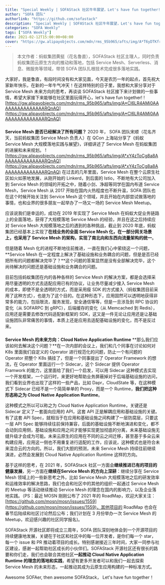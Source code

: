 ```yaml
---
title: "Special Weekly | SOFAStack 社区牛年展望，Let's have fun together!"
author: "SOFA 团队"
authorlink: "https://github.com/sofastack"
description: "Special Weekly | SOFAStack 社区牛年展望，Let's have fun together!"
categories: "SOFA Weekly"
tags: ["SOFA Weekly"]
date: 2021-02-12T15:00:00+08:00
cover: "https://gw.alipayobjects.com/mdn/rms_95b965/afts/img/A*T6yDTKfrBaAAAAAAAAAAAAAAARQnAQ"
---
```


> 本文作者：蚂蚁集团黄挺（花名鲁直），SOFAStack 社区主理人，同时负责蚂蚁集团云原生方向的推动和落地，包括 Service Mesh、Serverless、消息、微服务等领域，带领 SOFA 团队扎根技术完成很多落地实践。

大家好，我是鲁直，有段时间没有和大家见面，今天是农历一年的起点，首先祝大家新年快乐，在新的一年牛气冲天！在这样特别的日子里，我想和大家分享对于 Service Mesh 未来方向的思考，再谈谈 SOFAStack 社区接下来计划做的一些事情，希望大家接下来能够在社区里面玩得开心，let's have fun together!
![https://gw.alipayobjects.com/mdn/rms_95b965/afts/img/A*Cl6LR4AMi0AAAAAAAAAAAAAAARQnAQ](https://gw.alipayobjects.com/mdn/rms_95b965/afts/img/A*Cl6LR4AMi0AAAAAAAAAAAAAAARQnAQ)
### 
**Service Mesh 是否已经解决了所有问题？**
2020 年， SOFA 团队宋顺（花名齐天，当前蚂蚁集团 Service Mesh 负责人）在 QCon 上海站分享了《蚂蚁 Service Mesh 大规模落地实践与展望》，详细讲述了 Service Mesh 在蚂蚁集团的进展和未来规划。
![https://gw.alipayobjects.com/mdn/rms_95b965/afts/img/A*xY4zToCg8a8AAAAAAAAAAAAAARQnAQ](https://gw.alipayobjects.com/mdn/rms_95b965/afts/img/A*xY4zToCg8a8AAAAAAAAAAAAAARQnAQ)
在过去的几年里面，Service Mesh 在整个云原生社区如火如荼地发展，从刚开始的 Linkerd，到后面的 Istio，不断地有大公司加入到 Service Mesh 的领域的开拓之中，随着小剑、净超等同学在国内布道 Service Mesh，Service Mesh 从 2017 开始在国内火热程度也不断升温，SOFA 团队也在这个时候开始关注到 Service Mesh 这个领域，并且开始在内部尝试做落地的事情，也和业界的很多朋友一起举办了一场又一场的 Service Mesh Meetup。

应该说我们是幸运的，成功在 2019 年实现了 Service Mesh 在蚂蚁大促业务链路上的全面落地，获得了大规模落地 Service Mesh 的经验，并且在这之后持续应对 Service Mesh 大规模落地之后的遇到的各种挑战，截止到 2020 年底，蚂蚁集团已经基本上实现了**在线业务的全面 Service Mesh 化，在一部分网关场景上，也采用了 Service Mesh 的架构，实现了南北向和东西向流量架构的统一**。

但是随着 Mesh 化的进程不断地往前推进，一直在我们心中萦绕这一个问题，**Service Mesh 在一定程度上解决了基础设施和业务耦合的问题，但是是否已经把所有的问题都解决完毕了？**这个问题的答案显然是没有全部解决完毕，这个尚待解决的问题还是基础设施和业务耦合的问题。

目前包括蚂蚁集团在内的各种各样的 Service Mesh 的解决方案，都是会选择采用尽量透明的方式去适配应用已有的协议，让业务尽量减少接入 Service Mesh 的成本，即使不是全透明的方式，而是采用瘦 SDK 的方式接入（蚂蚁集团目前采用了这种方式），也是为了这个目的。在这种形态下，应用固然可以透明地获得非常多的能力，包括限流，服务发现，安全通信等等，但是一旦涉及到 RPC 协议的变化（从 SOFARPC 到 gRPC），后端缓存的变化（从 Memcached 到 Redis），应用还是需要去修改代码适配新框架的 SDK，这又是一件无论让应用还是让基础设施团队非常痛苦的事情，本质上还是应用去适配基础设施的变化，而不是反过来。

### 
**Service Mesh 的未来方向：Cloud Native Application Runtime**
**那么我们应该如何去解决这个问题？**在一次内部的会议上，我们和几个同事在讨论如何对 K8s 里面我们自定义的 Operator 进行规范化的问题，防止一个有问题的 Operator 把整个 K8s 搞挂了，但是一个同事提出了 Operator Framework 的想法，在 Operator 里面运行一个 Sidecar，这个 Sidecar 提供 Operator Framwork 的能力，这里面给了我们一个启发，可以用 Sidecar 这种模式去实现一个开发框架，一个运行时，来更好地帮助业务屏蔽掉对于后端基础设施的访问，我们看到业界也出现了这样的一些产品，比如 Dapr，CloudState 等，在这种模式下 Sidecar 已经不是一个简简单单的 Proxy，而是一个 Runtime，**我们把这种形态称之为 Cloud Native Application Runtime**。

这种模式之所以可以称之为 Cloud Native Application Runtime，关键还是 Sidecar 定义了一套面向应用的 API，这套 API 正是解耦应用和基础设施的关键。有了这套 API Spec，就相当于在应用和基础设施之间构建了一层防腐层，只要这一层 API Spec 能够持续往前保持兼容，后面的基础设施不断地演进和变化，都不会动到应用侧，基础设施和应用之间才能够实现更加彻底的分离，未来基础设施无缝升级才会成为可能。未来云原生的应用在不同的云之间迁移，甚至基于多朵云来构建应用，应用这一侧也不用重复进行适配的工作，应该说，这种模式也是符合未来混合云的方向的。所以，我们大胆的预测，未来 Service Mesh 持续往前继续演进，必然会发展到 Cloud Native Application Runtime 这样的方向。

基于这样的思考，在 2021 年，SOFAStack 社区一方面会**继续推进已有的项目的健康发展**，另一方面在**继续在Service Mesh 的方向上深耕**：继续分享在 Service Mesh 领域上的一些新思考之外，比如 Service Mesh 大规模落地之后的研发效率和运维效率的解决思路，我们也会和社区中的其他的组织一起通过 Service Mesh 的 Meetup 等活动继续推动 Service Mesh 的理念在国内的影响力，以及企业落地实践。（PS：最近 MOSN 刚刚公布了 2021 年的 RoadMap，欢迎大家关注：[https://github.com/mosn/mosn/issues/1559](https://github.com/mosn/mosn/issues/1559)，其他项目的 RoadMap 也会在春节后陆续和社区讨论然后公布；我们计划在 3 月份举办一次 Service Mesh 的 Meetup，欢迎感兴趣的社区同学报名)。

SOFAStack 开源社区即将成立三周年，SOFA 团队深刻地体会到一个开源项目的持续健康地发展，关键在于社区和社区中的每一位开发者，是你们每一个 star，每一个 issue 和 PR 推动着项目的成长。特别感谢接近三年时间，大家一同参与社区建设，感谢一起帮助社区成长的小伙伴们。SOFAStack 开源社区还有很长的路要和你们走，我们也会联合其他社区**一起推动 Cloud Native Application Runtime 的理念的落地和实践**，希望有更多开发者可以和我们一起去探索 Service Mesh 的未来形态，一起推动其成为云原生应用构建的一种标准方式。

Awesome SOFAer, then awesome SOFAStack，
Let's have fun together！
